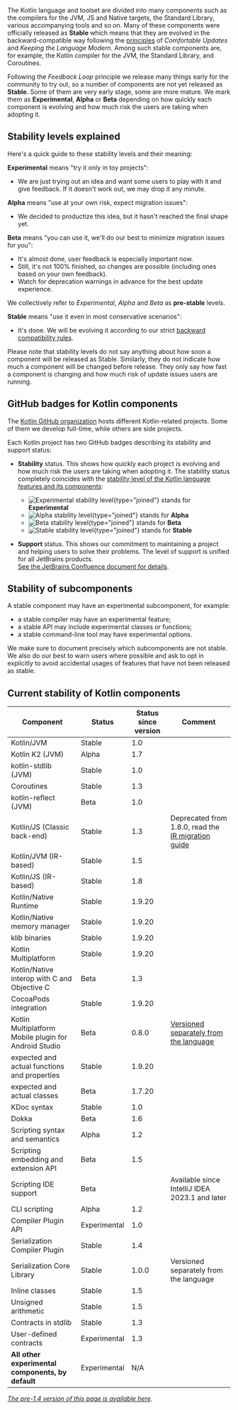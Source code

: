 [//]: # (title: Stability of Kotlin components)

The Kotlin language and toolset are divided into many components such as the compilers for the JVM, JS and Native targets, the Standard Library, various accompanying tools and so on.
Many of these components were officially released as **Stable** which means that they are evolved in the backward-compatible way following the [principles](kotlin-evolution.md) of _Comfortable Updates_ and _Keeping the Language Modern_.
Among such stable components are, for example, the Kotlin compiler for the JVM, the Standard Library, and Coroutines.

Following the _Feedback Loop_ principle we release many things early for the community to try out, so a number of components are not yet released as **Stable**.
Some of them are very early stage, some are more mature. We mark them as **Experimental**, **Alpha** or **Beta** depending on how quickly each component is evolving and how much risk the users are taking when adopting it. 

## Stability levels explained

Here's a quick guide to these stability levels and their meaning:

**Experimental** means "try it only in toy projects":
  * We are just trying out an idea and want some users to play with it and give feedback. If it doesn't work out, we may drop it any minute.

**Alpha** means "use at your own risk, expect migration issues": 
  * We decided to productize this idea, but it hasn't reached the final shape yet.

**Beta** means "you can use it, we'll do our best to minimize migration issues for you": 
  * It's almost done, user feedback is especially important now.
  * Still, it's not 100% finished, so changes are possible (including ones based on your own feedback).
  * Watch for deprecation warnings in advance for the best update experience.

We collectively refer to _Experimental_, _Alpha_ and _Beta_ as **pre-stable** levels.

<a name="stable"></a>
**Stable** means "use it even in most conservative scenarios":
  * It's done. We will be evolving it according to our strict [backward compatibility rules](https://kotlinfoundation.org/language-committee-guidelines/).

Please note that stability levels do not say anything about how soon a component will be released as Stable. Similarly, they do not indicate how much a component will be changed before release. They only say how fast a component is changing and how much risk of update issues users are running.

## GitHub badges for Kotlin components

The [Kotlin GitHub organization](https://github.com/Kotlin) hosts different Kotlin-related projects.
Some of them we develop full-time, while others are side projects.

Each Kotlin project has two GitHub badges describing its stability and support status:

* **Stability** status. This shows how quickly each project is evolving and how much risk the users are taking when adopting it.
  The stability status completely coincides with the [stability level of the Kotlin language features and its components](#stability-levels-explained):
    * ![Experimental stability level](https://kotl.in/badges/experimental.svg){type="joined"} stands for **Experimental**
    * ![Alpha stability level](https://kotl.in/badges/alpha.svg){type="joined"} stands for **Alpha**
    * ![Beta stability level](https://kotl.in/badges/beta.svg){type="joined"} stands for **Beta**
    * ![Stable stability level](https://kotl.in/badges/stable.svg){type="joined"} stands for **Stable**

* **Support** status. This shows our commitment to maintaining a project and helping users to solve their problems.
  The level of support is unified for all JetBrains products.  
  [See the JetBrains Confluence document for details](https://confluence.jetbrains.com/display/ALL/JetBrains+on+GitHub).

## Stability of subcomponents

A stable component may have an experimental subcomponent, for example:
* a stable compiler may have an experimental feature;
* a stable API may include experimental classes or functions;
* a stable command-line tool may have experimental options.

We make sure to document precisely which subcomponents are not stable. We also do our best to warn users where possible and ask to opt in explicitly to avoid accidental usages of features that have not been released as stable.

## Current stability of Kotlin components

| **Component**                                         | **Status**   | **Status since version** | **Comment**                                                                       |
|-------------------------------------------------------|--------------|--------------------------|-----------------------------------------------------------------------------------|
| Kotlin/JVM                                            | Stable       | 1.0                      |                                                                                   |
| Kotlin K2 (JVM)                                       | Alpha        | 1.7                      |                                                                                   |
| kotlin-stdlib (JVM)                                   | Stable       | 1.0                      |                                                                                   |
| Coroutines                                            | Stable       | 1.3                      |                                                                                   |
| kotlin-reflect (JVM)                                  | Beta         | 1.0                      |                                                                                   |
| Kotlin/JS (Classic back-end)                          | Stable       | 1.3                      | Deprecated from 1.8.0, read the [IR migration guide](js-ir-migration.md)          |
| Kotlin/JVM (IR-based)                                 | Stable       | 1.5                      |                                                                                   |
| Kotlin/JS (IR-based)                                  | Stable       | 1.8                      |                                                                                   |
| Kotlin/Native Runtime                                 | Stable       | 1.9.20                   |                                                                                   |
| Kotlin/Native memory manager                          | Stable       | 1.9.20                   |                                                                                   |
| klib binaries                                         | Stable       | 1.9.20                   |                                                                                   |
| Kotlin Multiplatform                                  | Stable       | 1.9.20                   |                                                                                   |
| Kotlin/Native interop with C and Objective C          | Beta         | 1.3                      |                                                                                   |
| CocoaPods integration                                 | Stable       | 1.9.20                   |                                                                                   |
| Kotlin Multiplatform Mobile plugin for Android Studio | Beta         | 0.8.0                    | [Versioned separately from the language](multiplatform-mobile-plugin-releases.md) |
| expected and actual functions and properties          | Stable       | 1.9.20                   |                                                                                   |
| expected and actual classes                           | Beta         | 1.7.20                   |                                                                                   |
| KDoc syntax                                           | Stable       | 1.0                      |                                                                                   |
| Dokka                                                 | Beta         | 1.6                      |                                                                                   |
| Scripting syntax and semantics                        | Alpha        | 1.2                      |                                                                                   |
| Scripting embedding and extension API                 | Beta         | 1.5                      |                                                                                   |
| Scripting IDE support                                 | Beta         |                          | Available since IntelliJ IDEA 2023.1 and later                                    |
| CLI scripting                                         | Alpha        | 1.2                      |                                                                                   |
| Compiler Plugin API                                   | Experimental | 1.0                      |                                                                                   |
| Serialization Compiler Plugin                         | Stable       | 1.4                      |                                                                                   |
| Serialization Core Library                            | Stable       | 1.0.0                    | Versioned separately from the language                                            |
| Inline classes                                        | Stable       | 1.5                      |                                                                                   |
| Unsigned arithmetic                                   | Stable       | 1.5                      |                                                                                   |
| Contracts in stdlib                                   | Stable       | 1.3                      |                                                                                   |
| User-defined contracts                                | Experimental | 1.3                      |                                                                                   |
| **All other experimental components, by default**     | Experimental | N/A                      |                                                                                   |

*[The pre-1.4 version of this page is available here](components-stability-pre-1.4.md).*
